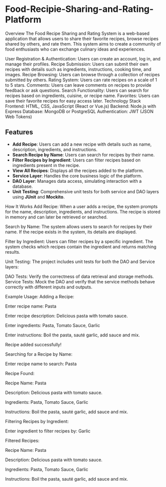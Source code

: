 # Food-Recipie-Sharing-and-Rating-Platform

Overview
The Food Recipe Sharing and Rating System is a web-based application that allows users to share their favorite recipes, browse recipes shared by others, and rate them. This system aims to create a community of food enthusiasts who can exchange culinary ideas and experiences.


User Registration & Authentication: Users can create an account, log in, and manage their profiles.
Recipe Submission: Users can submit their own recipes with details such as ingredients, instructions, cooking time, and images.
Recipe Browsing: Users can browse through a collection of recipes submitted by others.
Rating System: Users can rate recipes on a scale of 1 to 5 stars.
Comments: Users can leave comments on recipes to provide feedback or ask questions.
Search Functionality: Users can search for recipes based on ingredients, cuisine, or recipe name.
Favorites: Users can save their favorite recipes for easy access later.
Technology Stack
Frontend: HTML, CSS, JavaScript (React or Vue.js)
Backend: Node.js with Express
Database: MongoDB or PostgreSQL
Authentication: JWT (JSON Web Tokens)

## Features

- **Add Recipe**: Users can add a new recipe with details such as name, description, ingredients, and instructions.
- **Search Recipe by Name**: Users can search for recipes by their name.
- **Filter Recipes by Ingredient**: Users can filter recipes based on ingredients present in the recipe.
- **View All Recipes**: Displays all the recipes added to the platform.
- **Service Layer**: Handles the core business logic of the platform.
- **DAO Layer**: Manages data access, simulating interaction with a database.
- **Unit Testing**: Comprehensive unit tests for both service and DAO layers using **JUnit** and **Mockito**.


How It Works
Add Recipe: When a user adds a recipe, 
the system prompts for the name, description, ingredients, and instructions. 
The recipe is stored in memory and can later be retrieved or searched.

Search by Name: The system allows users to search for recipes by their name. If the recipe exists in the system, its details are displayed.

Filter by Ingredient: Users can filter recipes by a specific ingredient. The system checks which recipes contain the ingredient and returns matching results.

Unit Testing: The project includes unit tests for both the DAO and Service layers:

DAO Tests: Verify the correctness of data retrieval and storage methods.
Service Tests: Mock the DAO and verify that the service methods behave correctly with different inputs and outputs.


Example Usage:
Adding a Recipe:

Enter recipe name: Pasta

Enter recipe description: Delicious pasta with tomato sauce.

Enter ingredients: Pasta, Tomato Sauce, Garlic

Enter instructions: Boil the pasta, sauté garlic, add sauce and mix.

Recipe added successfully!




Searching for a Recipe by Name:

Enter recipe name to search: Pasta

Recipe Found: 

Recipe Name: Pasta

Description: Delicious pasta with tomato sauce.

Ingredients: Pasta, Tomato Sauce, Garlic

Instructions: Boil the pasta, sauté garlic, add sauce and mix.





Filtering Recipes by Ingredient:

Enter ingredient to filter recipes by: Garlic

Filtered Recipes:

Recipe Name: Pasta

Description: Delicious pasta with tomato sauce.

Ingredients: Pasta, Tomato Sauce, Garlic

Instructions: Boil the pasta, sauté garlic, add sauce and mix.

